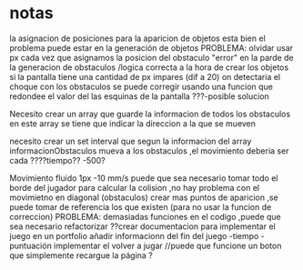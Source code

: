 # notas

la asignacion de posiciones para la aparicion de objetos esta bien
el problema puede estar en la generación de objetos
PROBLEMA: olvidar usar px cada vez que asignamos la posicion del obstaculo
"error" en la parde de la generacion de obstaculos /logica correcta 
a la hora de crear los objetos si la pantalla tiene una cantidad de px impares (dif a 20) on detectaria el choque con los obstaculos
se puede corregir  usando una funcion que redondee el valor del las esquinas de la pantalla ???-posible solucion

Necesito crear un array que guarde la informacion de todos los obstaculos en este array se tiene que indicar la direccion a la que se mueven 

necesito crear un set interval que segun la informacion del array informacionObstaculos 
mueva a los obstaculos ,el movimiento deberia ser cada ????tiempo?? -500?

Movimiento fluido 1px -10 mm/s
puede que sea necesario tomar todo el borde del jugador para calcular la colision ,no hay problema con el movimietno en diagonal (obstaculos)
crear mas puntos de aparicion ,se puede tomar de referencia los que existen (para no usar la funcion de correccion)
PROBLEMA: demasiadas funciones en el codigo ,puede que sea necesario refactorizar ??crear documentacion para implementar el juego en un portfolio 
añadir informacionn del fin del juego -tiempo -puntuación 
implementar el volver a jugar //puede que funcione un boton que simplemente recargue la página ?